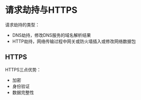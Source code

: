 # 请求劫持与HTTPS

请求劫持的类型：

* DNS劫持，修改DNS服务的域名解析结果
* HTTP劫持，网络传输过程中网关或防火墙插入或修改网络数据包

## HTTPS

HTTPS三点优势：

* 加密
* 身份验证
* 数据完整性
